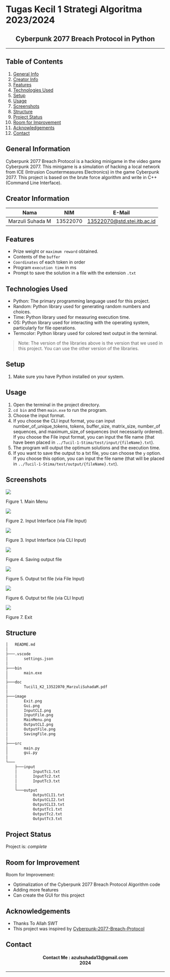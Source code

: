 # Tugas Kecil 1 Strategi Algoritma 2023/2024
<h2 align="center">
  Cyberpunk 2077 Breach Protocol in Python<br/>
</h2>
<hr>

## Table of Contents
1. [General Info](#general-information)
2. [Creator Info](#creator-information)
3. [Features](#features)
4. [Technologies Used](#technologies-used)
5. [Setup](#setup)
6. [Usage](#usage)
7. [Screenshots](#screenshots)
7. [Structure](#structure)
8. [Project Status](#project-status)
9. [Room for Improvement](#room-for-improvement)
10. [Acknowledgements](#acknowledgements)
11. [Contact](#contact)

<a name="general-information"></a>

## General Information
Cyberpunk 2077 Breach Protocol is a hacking minigame in the video game Cyberpunk 2077. This minigame is a simulation of hacking a local network from ICE (Intrusion Countermeasures Electronics) in the game Cyberpunk 2077. This project is based on the brute force algorithm and write in C++ (Command Line Interface).

<a name="creator-information"></a>

## Creator Information

| Nama                        | NIM      | E-Mail                      |
| --------------------------- | -------- | --------------------------- |
| Marzuli Suhada M            | 13522070 | 13522070@std.stei.itb.ac.id |

<a name="features"></a>

## Features
- Prize weight or `maximum reward` obtained.
- Contents of the `buffer`
- `Coordinates` of each token in order
- Program `execution time` in ms
- Prompt to save the solution in a file with the extension `.txt`

<a name="technologies-used"></a>

## Technologies Used
- Python: The primary programming language used for this project.
- Random: Python library used for generating random numbers and choices.
- Time: Python library used for measuring execution time.
- OS: Python library used for interacting with the operating system, particularly for file operations.
- Termcolor: Python library used for colored text output in the terminal.

> Note: The version of the libraries above is the version that we used in this project. You can use the other version of the libraries.

<a name="setup"></a>

## Setup
1. Make sure you have Python installed on your system.

<a name="usage"></a>

## Usage
1. Open the terminal in the project directory.
2. `cd bin` and then `main.exe` to run the program.
3. Choose the input format.
4. If you choose the CLI input format, you can input number_of_unique_tokens, tokens, buffer_size, matrix_size, number_of sequences, and maximum_size_of sequences (not necessarily ordered). If you choose the File input format, you can input the file name (that have been placed in `../Tucil-1-Stima/test/input/{fileName}.txt`). 
5. The program will output the optimum solutions and the execution time.
6. If you want to save the output to a txt file, you can choose the `y` option. If you choose this option, you can input the file name (that will be placed in `../Tucil-1-Stima/test/output/{fileName}.txt`).

<a name="screenshots"></a>

## Screenshots
<p>
  <img src="image/MainMenu.png">
  <p>Figure 1. Main Menu</p>
  <nl>
  <img src="image/InputFile.png">
  <p>Figure 2. Input Interface (via File Input)</p>
  <nl>
  <img src="image/InputCLI.png">
  <p>Figure 3. Input Interface (via CLI Input)</p>
  <nl>
  <img src="image/SavingFile.png">
  <p>Figure 4. Saving output file</p>
  <nl>
  <img src="image/OutputFile.png">
  <p>Figure 5. Output txt file (via File Input)</p>
  <nl>
  <img src="image/OutputCLI.png">
  <p>Figure 6. Output txt file (via CLI Input)</p>
  <nl>
  <img src="image/Exit.png">
  <p>Figure 7. Exit </p>
  <nl>
</p>

<a name="structure"></a>

## Structure
```bash
│   README.md
│
├───.vscode
│       settings.json
│
├───bin
│       main.exe
│
├───doc
│       Tucil1_K2_13522070_MarzuliSuhadaM.pdf
│
├───image
│       Exit.png
│       Gui.png
│       InputCLI.png
│       InputFile.png
│       MainMenu.png
│       OutputCLI.png
│       OutputFile.png
│       SavingFile.png
│
├───src
│       main.py
│       gui.py
│
└───
    ├───input
    │       InputTc1.txt
    │       InputTc2.txt
    │       InputTc3.txt
    │
    └───output
            OutputCLI1.txt
            OutputCLI2.txt
            OutputCLI3.txt
            OutputTc1.txt
            OutputTc2.txt
            OutputTc3.txt
```

<a name="project-status">

## Project Status
Project is: _complete_

<a name="room-for-improvement">

## Room for Improvement
Room for Improvement:
- Optimalization of the Cyberpunk 2077 Breach Protocol Algorithm code
- Adding more features
- Can create the GUI for this project

<a name="acknowledgements">

## Acknowledgements
- Thanks To Allah SWT
- This project was inspired by [Cyberpunk-2077-Breach-Protocol](https://cyberpunk-hacker.com/)

<a name="contact"></a>

## Contact
<h4 align="center">
  Contact Me : azulsuhada13@gmail.com<br/>
  2024
</h4>
<hr>
 
